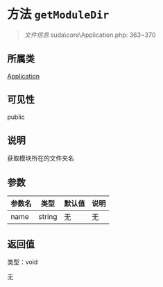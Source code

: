 # 方法 `getModuleDir`

> *文件信息* suda\core\Application.php: 363~370

## 所属类 

[Application](../Application.md)

## 可见性

public

## 说明

获取模块所在的文件夹名


## 参数


| 参数名 | 类型 | 默认值 | 说明 |
|--------|-----|-------|-------|
| name |  string | 无 | 无 |



## 返回值

类型：void

无

